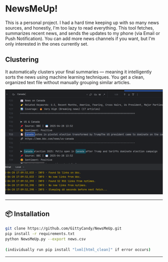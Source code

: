 # NewsMeUp!

This is a personal project. I had a hard time keeping up with so many news sources, and honestly, I'm too lazy to read everything.
This tool fetches, summarizes recent news, and sends the updates to my phone (via Email or Push Notification).
You can add more news channels if you want, but I'm only interested in the ones currently set.

## Clustering
It automatically clusters your final summaries — meaning it intelligently sorts the news using machine learning techniques.
You get a clean, organized text file without manually grouping similar articles.

![NewsMeUp Preview Console](newsmeupgithubimage.png)


---
## 📦 Installation

```bash
git clone https://github.com/GittyCandy/NewsMeUp.git
pip install -r requirements.txt
python NewsMeUp.py --export news.csv

(individually run pip install "lxml[html_clean]" if error occurs)

```
---
